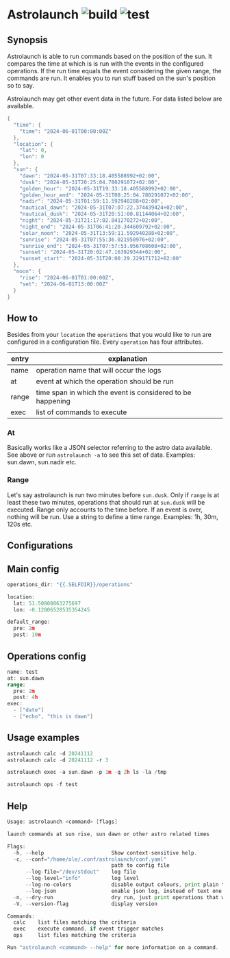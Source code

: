 # Astrolaunch ![build](https://github.com/triole/astrolaunch/actions/workflows/build.yaml/badge.svg) ![test](https://github.com/triole/astrolaunch/actions/workflows/test.yaml/badge.svg)

## Synopsis

Astrolaunch is able to run commands based on the position of the sun. It compares the time at which is is run with the events in the configured operations. If the run time equals the event considering the given range, the commands are run. It enables you to run stuff based on the sun's position so to say.

Astrolaunch may get other event data in the future. For data listed below are available.

```go mdox-exec="r calc -d 20240601"
{
  "time": {
    "time": "2024-06-01T00:00:00Z"
  },
  "location": {
    "lat": 0,
    "lon": 0
  },
  "sun": {
    "dawn": "2024-05-31T07:33:18.405588992+02:00",
    "dusk": "2024-05-31T20:25:04.780291072+02:00",
    "golden_hour": "2024-05-31T19:33:18.405588992+02:00",
    "golden_hour_end": "2024-05-31T08:25:04.780291072+02:00",
    "nadir": "2024-05-31T01:59:11.592940288+02:00",
    "nautical_dawn": "2024-05-31T07:07:22.374439424+02:00",
    "nautical_dusk": "2024-05-31T20:51:00.81144064+02:00",
    "night": "2024-05-31T21:17:02.841270272+02:00",
    "night_end": "2024-05-31T06:41:20.344609792+02:00",
    "solar_noon": "2024-05-31T13:59:11.592940288+02:00",
    "sunrise": "2024-05-31T07:55:36.021950976+02:00",
    "sunrise_end": "2024-05-31T07:57:53.956708608+02:00",
    "sunset": "2024-05-31T20:02:47.163929344+02:00",
    "sunset_start": "2024-05-31T20:00:29.229171712+02:00"
  },
  "moon": {
    "rise": "2024-06-01T01:00:00Z",
    "set": "2024-06-01T13:00:00Z"
  }
}
```

## How to

Besides from your `location` the `operations` that you would like to run are configured in a configuration file. Every `operation` has four attributes.

| entry | explanation                                                |
|-------|------------------------------------------------------------|
| name  | operation name that will occur the logs                    |
| at    | event at which the operation should be run                 |
| range | time span in which the event is considered to be happening |
| exec  | list of commands to execute                                |

### At

Basically works like a JSON selector referring to the astro data available. See above or run `astrolaunch -a` to see this set of data. Examples: sun.dawn, sun.nadir etc.

### Range

Let's say astrolaunch is run two minutes before `sun.dusk`. Only if `range` is at least these two minutes, operations that should run at `sun.dusk` will be executed. Range only accounts to the time before. If an event is over, nothing will be run. Use a string to define a time range. Examples: 1h, 30m, 120s etc.

## Configurations

## Main config

```go mdox-exec="tail -n+2 example/conf.yaml"
operations_dir: "{{.SELFDIR}}/operations"

location:
  lat: 51.50808063275697
  lon: -0.12806528535354245

default_range:
  pre: 2m
  post: 10m
```

## Operations config

```go mdox-exec="tail -n+2 example/operations/test1.yaml"
name: test
at: sun.dawn
range:
  pre: 2m
  post: 4h
exec:
  - ["date"]
  - ["echo", "this is dawn"]
```

## Usage examples

```go mdox-exec="tail -n+3 example/usage.sh"
astrolaunch calc -d 20241112
astrolaunch calc -d 20241112 -r 3

astrolaunch exec -a sun.dawn -p 1m -q 2h ls -la /tmp

astrolaunch ops -f test
```

## Help

```go mdox-exec="r -h"
Usage: astrolaunch <command> [flags]

launch commands at sun rise, sun dawn or other astro related times

Flags:
  -h, --help                      Show context-sensitive help.
  -c, --conf="/home/ole/.conf/astrolaunch/conf.yaml"
                                  path to config file
      --log-file="/dev/stdout"    log file
      --log-level="info"          log level
      --log-no-colors             disable output colours, print plain text
      --log-json                  enable json log, instead of text one
  -n, --dry-run                   dry run, just print operations that would run
  -V, --version-flag              display version

Commands:
  calc    list files matching the criteria
  exec    execute command, if event trigger matches
  ops     list files matching the criteria

Run "astrolaunch <command> --help" for more information on a command.
```
